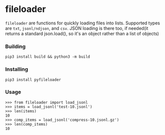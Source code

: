 # fileloader

`fileloader` are functions for quickly loading files into lists. Supported types
are `txt`, `jsonl/ndjson`, and `csv`. JSON loading is there too, if needed(it returns a standard json.load(), so it's an object rather than a list of objects)

### Building

`pip3 install build && python3 -m build`

### Installing

`pip3 install pyfileloader`

### Usage

```
>>> from fileloader import load_jsonl
>>> items = load_jsonl('test-10.jsonl')
>>> len(items)
10
>>> comp_items = load_jsonl('compress-10.jsonl.gz')
>>> len(comp_items)
10
```
